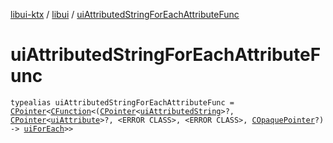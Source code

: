 [libui-ktx](../index.md) / [libui](index.md) / [uiAttributedStringForEachAttributeFunc](./ui-attributed-string-for-each-attribute-func.md)

# uiAttributedStringForEachAttributeFunc

`typealias uiAttributedStringForEachAttributeFunc = `[`CPointer`](../kotlinx.cinterop/-c-pointer/index.md)`<`[`CFunction`](../kotlinx.cinterop/-c-function/index.md)`<(`[`CPointer`](../kotlinx.cinterop/-c-pointer/index.md)`<`[`uiAttributedString`](ui-attributed-string.md)`>?, `[`CPointer`](../kotlinx.cinterop/-c-pointer/index.md)`<`[`uiAttribute`](ui-attribute.md)`>?, <ERROR CLASS>, <ERROR CLASS>, `[`COpaquePointer`](../kotlinx.cinterop/-c-opaque-pointer.md)`?) -> `[`uiForEach`](ui-for-each.md)`>>`